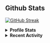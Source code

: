 ## Github Stats 

[![GitHub Streak](https://github-readme-streak-stats.herokuapp.com/?user=hmsayem&theme=react)](https://git.io/streak-stats)

<details> 
  <summary><b>Profile Stats</b></summary>
  <br/>
  <p>
    <a href="https://github.com/hmsayem"><img align="center" src="https://github-readme-stats.vercel.app/api?username=hmsayem&show_icons=true&locale=en&theme=react" alt="hmsayem" height="192px"/> </a>
  </p>
  <p>
    <img src="https://github-readme-stats.vercel.app/api/top-langs?username=hmsayem&show_icons=true&locale=en&layout=compact&theme=react" alt="hmsayem" height="192px"/>
  </p>
</details>


<details>
  <summary><b>Recent Activity</b></summary>
  <br/>
   <a href="https://github.com/hmsayem"><img alt="Hossain's Activity Graph" src="https://activity-graph.herokuapp.com/graph?username=hmsayem&custom_title=Hossain's%20Contribution%20Graph&theme=rogue" /></a>
  <br/>
</details>
<br/>
